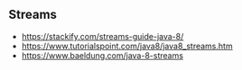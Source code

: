     

## Streams
* https://stackify.com/streams-guide-java-8/
* https://www.tutorialspoint.com/java8/java8_streams.htm
* https://www.baeldung.com/java-8-streams